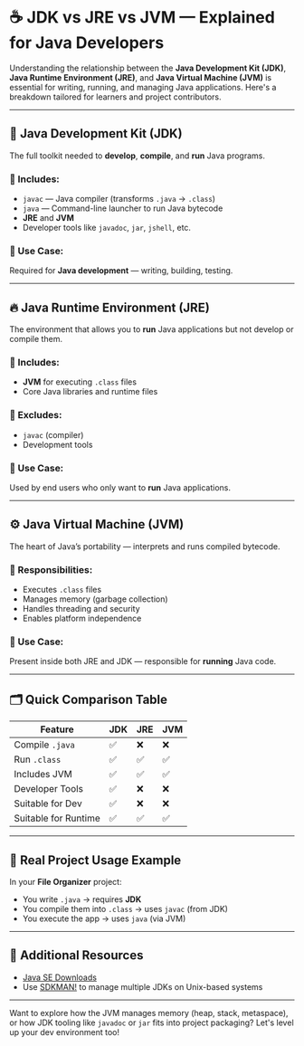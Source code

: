 # ☕ JDK vs JRE vs JVM — Explained for Java Developers

Understanding the relationship between the **Java Development Kit (JDK)**, **Java Runtime Environment (JRE)**, and **Java Virtual Machine (JVM)** is essential for writing, running, and managing Java applications. Here's a breakdown tailored for learners and project contributors.

---

## 🧰 Java Development Kit (JDK)

The full toolkit needed to **develop**, **compile**, and **run** Java programs.

### 🔗 Includes:
- `javac` — Java compiler (transforms `.java` → `.class`)
- `java` — Command-line launcher to run Java bytecode
- **JRE** and **JVM**
- Developer tools like `javadoc`, `jar`, `jshell`, etc.

### 📌 Use Case:
Required for **Java development** — writing, building, testing.

---

## 🔥 Java Runtime Environment (JRE)

The environment that allows you to **run** Java applications but not develop or compile them.

### 🔗 Includes:
- **JVM** for executing `.class` files
- Core Java libraries and runtime files

### 🚫 Excludes:
- `javac` (compiler)
- Development tools

### 📌 Use Case:
Used by end users who only want to **run** Java applications.

---

## ⚙️ Java Virtual Machine (JVM)

The heart of Java’s portability — interprets and runs compiled bytecode.

### 🧠 Responsibilities:
- Executes `.class` files
- Manages memory (garbage collection)
- Handles threading and security
- Enables platform independence

### 📌 Use Case:
Present inside both JRE and JDK — responsible for **running** Java code.

---

## 🗂️ Quick Comparison Table

| Feature             | JDK  | JRE  | JVM  |
|---------------------|-------|-------|-------|
| Compile `.java`     | ✅    | ❌    | ❌    |
| Run `.class`        | ✅    | ✅    | ✅    |
| Includes JVM        | ✅    | ✅    | ✅    |
| Developer Tools     | ✅    | ❌    | ❌    |
| Suitable for Dev     | ✅    | ❌    | ❌    |
| Suitable for Runtime | ✅    | ✅    | ✅    |

---

## 🧪 Real Project Usage Example

In your **File Organizer** project:
- You write `.java` → requires **JDK**
- You compile them into `.class` → uses `javac` (from JDK)
- You execute the app → uses `java` (via JVM)

---

## 🧭 Additional Resources

- [Java SE Downloads](https://www.oracle.com/java/technologies/javase-downloads.html)
- Use [SDKMAN!](https://sdkman.io/) to manage multiple JDKs on Unix-based systems

---

Want to explore how the JVM manages memory (heap, stack, metaspace), or how JDK tooling like `javadoc` or `jar` fits into project packaging? Let's level up your dev environment too!